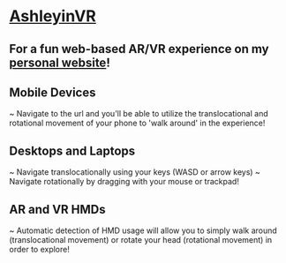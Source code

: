 # [AshleyinVR](https://ashleyinvr.glitch.me)
## For a fun web-based AR/VR experience on my [personal website](aneall.github.io)!

## Mobile Devices
~ Navigate to the url and you'll be able to utilize the translocational and rotational movement of your phone to 'walk around' in the experience!

## Desktops and Laptops
~ Navigate translocationally using your keys (WASD or arrow keys)
~ Navigate rotationally by dragging with your mouse or trackpad!

## AR and VR HMDs
~ Automatic detection of HMD usage will allow you to simply walk around (translocational movement) or rotate your head (rotational movement) in order to explore!
